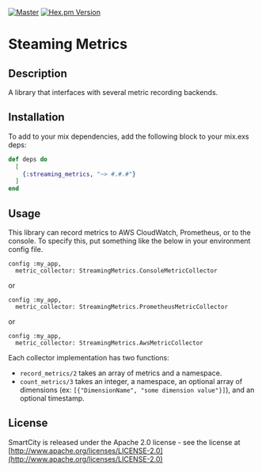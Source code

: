 [![Master](https://travis-ci.org/smartcitiesdata/streaming_metrics.svg?branch=master)](https://travis-ci.org/smartcitiesdata/streaming_metrics)
[![Hex.pm Version](http://img.shields.io/hexpm/v/streaming_metrics.svg?style=flat)](https://hex.pm/packages/streaming_metrics)

# Steaming Metrics

## Description

A library that interfaces with several metric recording backends.

## Installation

To add to your mix dependencies, add the following block to your mix.exs deps:

```elixir
def deps do
  [
    {:streaming_metrics, "~> #.#.#"}
  ]
end
```

## Usage

This library can record metrics to AWS CloudWatch, Prometheus, or to the console. To specify this, put something like the below in your environment config file.
```
config :my_app,
  metric_collector: StreamingMetrics.ConsoleMetricCollector
```
or

```
config :my_app,
  metric_collector: StreamingMetrics.PrometheusMetricCollector
```

or

```
config :my_app,
  metric_collector: StreamingMetrics.AwsMetricCollector
```

Each collector implementation has two functions: 

- `record_metrics/2` takes an array of metrics and a namespace.
 - `count_metrics/3` takes an integer, a namespace, an optional array of dimensions (ex: `[{"DimensionName", "some dimension value"}]`), and an optional timestamp.

 ## License

SmartCity is released under the Apache 2.0 license - see the license at [http://www.apache.org/licenses/LICENSE-2.0](http://www.apache.org/licenses/LICENSE-2.0)